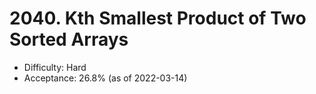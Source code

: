 # 2040. Kth Smallest Product of Two Sorted Arrays
- Difficulty: Hard
- Acceptance: 26.8% (as of 2022-03-14)
